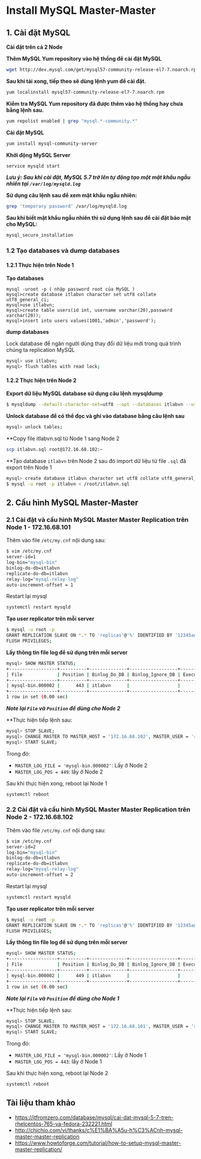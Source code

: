 # Install MySQL Master-Master 
## 1. Cài đặt MySQL
**Cài đặt trên cả 2 Node**

**Thêm MySQL Yum repository vào hệ thống để cài đặt MySQL**
```sh
wget http://dev.mysql.com/get/mysql57-community-release-el7-7.noarch.rpm
```
**Sau khi tải xong, tiếp theo sẽ dùng lệnh yum để cài đặt.**
```sh
yum localinstall mysql57-community-release-el7-7.noarch.rpm
```
**Kiểm tra MySQL Yum repository đã được thêm vào hệ thống hay chưa bằng lệnh sau.**
```sh
yum repolist enabled | grep "mysql.*-community.*"
```
**Cài đặt MySQL**
```sh
yum install mysql-community-server
```
**Khởi động MySQL Server**
```sh
service mysqld start
```
***Lưu ý: Sau khi cài đặt, MySQL 5.7 trở lên tự động tạo một mật khẩu ngẫu nhiên tại `/var/log/mysqld.log`***

**Sử dụng câu lệnh sau để xem mật khẩu ngẫu nhiên:**
```sh
grep 'temporary password' /var/log/mysqld.log
```
**Sau khi biết mật khẩu ngẫu nhiên thì sử dụng lệnh sau để cài đặt bảo mật cho MySQL:**
```sh
mysql_secure_installation
```
### 1.2 Tạo databases và dump databases

#### 1.2.1 Thực hiện trên Node 1

**Tạo databases**
```
mysql -uroot -p ( nhập password root của MySQL )
mysql>create database itlabvn character set utf8 collate utf8_general_ci;
mysql>use itlabvn;
mysql>create table users(id int, username varchar(20),password varchar(20));
mysql>insert into users values(1001,'admin','password');
```
**dump databases**

Lock database để ngăn người dùng thay đổi dữ liệu mới trong quá trình chúng ta replication MySQL
```sh
mysql> use itlabvn;
mysql> flush tables with read lock;
```
#### 1.2.2 Thực hiện trên Node 2

**Export dữ liệu MySQL database sử dụng câu lệnh mysqldump**
```sh
$ mysqldump --default-character-set=utf8 --opt --databases itlabvn --user=root --password > itlabvn.sql
```
**Unlock database để có thể đọc và ghi vào database bằng câu lệnh sau**
```sh
mysql> unlock tables;
```
**Copy file itlabvn.sql từ Node 1 sang Node 2
```sh
scp itlabvn.sql root@172.16.68.102:~
```
**Tạo database `itlabvn` trên Node 2 sau đó import dữ liệu từ file `.sql` đã export trên Node 1
```sh
mysql> create database itlabvn character set utf8 collate utf8_general_ci;
$ mysql -u root -p itlabvn < /root/itlabvn.sql
```
## 2. Cấu hình MySQL Master-Master

### 2.1 Cài đặt và cấu hình MySQL Master Master Replication trên Node 1 - 172.16.68.101
Thêm vào file `/etc/my.cnf` nội dung sau: 
```sh
$ vim /etc/my.cnf
server-id=1
log-bin="mysql-bin"
binlog-do-db=itlabvn
replicate-do-db=itlabvn
relay-log="mysql-relay-log"
auto-increment-offset = 1
```
Restart lại mysql
```sh
systemctl restart mysqld
```
**Tạo user replicator trên mỗi server**
```sh
$ mysql -u root -p
GRANT REPLICATION SLAVE ON *.* TO 'replicas'@'%' IDENTIFIED BY '12345aA@';
FLUSH PRIVILEGES;
```
**Lấy thông tin file log để sử dụng trên mỗi server**
```sh
mysql> SHOW MASTER STATUS;
+------------------+----------+--------------+------------------+-------------------+
| File             | Position | Binlog_Do_DB | Binlog_Ignore_DB | Executed_Gtid_Set |
+------------------+----------+--------------+------------------+-------------------+
| mysql-bin.000002 |      443 | itlabvn      |                  |                   |
+------------------+----------+--------------+------------------+-------------------+
1 row in set (0.00 sec)
```
***Note lại `File` và `Position` để dùng cho Node 2***

**Thực hiện tiếp lệnh sau:
```sh
mysql> STOP SLAVE;
mysql> CHANGE MASTER TO MASTER_HOST = '172.16.68.102', MASTER_USER = 'replicas', MASTER_PASSWORD = '12345aA@', MASTER_LOG_FILE = 'mysql-bin.000002', MASTER_LOG_POS = 449;
mysql> START SLAVE;
```
Trong đó:
- `MASTER_LOG_FILE = 'mysql-bin.000002'`: Lấy ở Node 2
- `MASTER_LOG_POS = 449`: lấy ở Node 2

Sau khi thực hiện xong, reboot lại Node 1
```sh
systemctl reboot
```

### 2.2 Cài đặt và cấu hình MySQL Master Master Replication trên Node 2 - 172.16.68.102
Thêm vào file `/etc/my.cnf` nội dung sau: 
```sh
$ vim /etc/my.cnf
server-id=2
log-bin="mysql-bin"
binlog-do-db=itlabvn
replicate-do-db=itlabvn
relay-log="mysql-relay-log"
auto-increment-offset = 2
```
Restart lại mysql
```sh
systemctl restart mysqld
```
**Tạo user replicator trên mỗi server**
```sh
$ mysql -u root -p
GRANT REPLICATION SLAVE ON *.* TO 'replicas'@'%' IDENTIFIED BY '12345aA@';
FLUSH PRIVILEGES;
```
**Lấy thông tin file log để sử dụng trên mỗi server**
```sh
mysql> SHOW MASTER STATUS;
+------------------+----------+--------------+------------------+-------------------+
| File             | Position | Binlog_Do_DB | Binlog_Ignore_DB | Executed_Gtid_Set |
+------------------+----------+--------------+------------------+-------------------+
| mysql-bin.000002 |      449 | itlabvn      |                  |                   |
+------------------+----------+--------------+------------------+-------------------+
1 row in set (0.00 sec)
```
***Note lại `File` và `Position` để dùng cho Node 1***

**Thực hiện tiếp lệnh sau:
```sh
mysql> STOP SLAVE;
mysql> CHANGE MASTER TO MASTER_HOST = '172.16.68.101', MASTER_USER = 'replicas', MASTER_PASSWORD = '12345aA@', MASTER_LOG_FILE = 'mysql-bin.000002', MASTER_LOG_POS = 443;
mysql> START SLAVE;
```
Trong đó:
- `MASTER_LOG_FILE = 'mysql-bin.000002'`: Lấy ở Node 1
- `MASTER_LOG_POS = 443`: lấy ở Node 1

Sau khi thực hiện xong, reboot lại Node 2
```sh
systemctl reboot
```









## Tài liệu tham khảo
- https://itfromzero.com/database/mysql/cai-dat-mysql-5-7-tren-rhelcentos-765-va-fedora-232221.html
- http://chichio.com/vi/thanks/c%E1%BA%A5u-h%C3%ACnh-mysql-master-master-replication
- https://www.howtoforge.com/tutorial/how-to-setup-mysql-master-master-replication/
